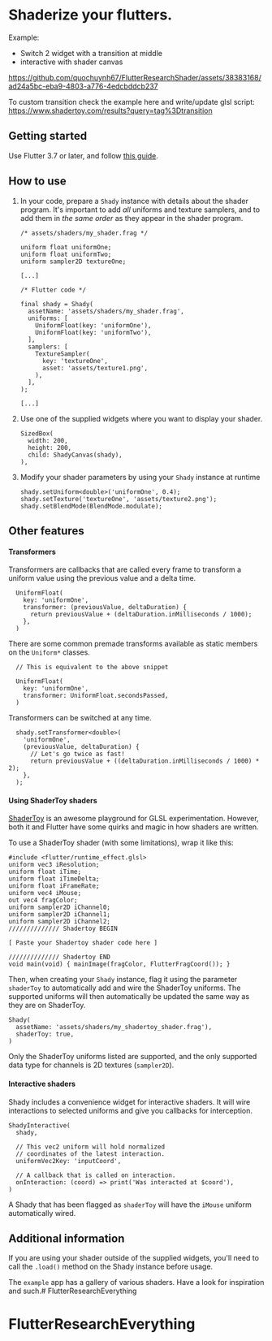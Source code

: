 # Shaderize your flutters.

Example:
 - Switch 2 widget with a transition at middle
 - interactive with shader canvas
   
https://github.com/quochuynh67/FlutterResearchShader/assets/38383168/ad24a5bc-eba9-4803-a776-4edcbddcb237

To custom transition check the example here and write/update glsl script: https://www.shadertoy.com/results?query=tag%3Dtransition

## Getting started

Use Flutter 3.7 or later, and follow [this guide](https://docs.flutter.dev/development/ui/advanced/shaders).

## How to use
1. In your code, prepare a `Shady` instance with details about the shader program. It's important to add *all* uniforms and texture samplers, and to add them in *the same order* as they appear in the shader program.

    ```
    /* assets/shaders/my_shader.frag */

    uniform float uniformOne;
    uniform float uniformTwo;
    uniform sampler2D textureOne;

    [...]
    ```

    ```
    /* Flutter code */

    final shady = Shady(
      assetName: 'assets/shaders/my_shader.frag',
      uniforms: [
        UniformFloat(key: 'uniformOne'),
        UniformFloat(key: 'uniformTwo'),
      ],
      samplers: [
        TextureSampler(
          key: 'textureOne',
          asset: 'assets/texture1.png',
        ),
      ],
    );

    [...]
    ```
2. Use one of the supplied widgets where you want to display your shader.
    ```
    SizedBox(
      width: 200,
      height: 200,
      child: ShadyCanvas(shady),
    ),
    ```
3. Modify your shader parameters by using your `Shady` instance at runtime
    ```
    shady.setUniform<double>('uniformOne', 0.4);
    shady.setTexture('textureOne', 'assets/texture2.png');
    shady.setBlendMode(BlendMode.modulate);
    ```

## Other features

#### Transformers

Transformers are callbacks that are called every frame to transform a uniform value using the previous value and a delta time.

```
  UniformFloat(
    key: 'uniformOne',
    transformer: (previousValue, deltaDuration) {
      return previousValue + (deltaDuration.inMilliseconds / 1000);
    },
  )
```

There are some common premade transforms available as static members on the `Uniform*` classes.

```
  // This is equivalent to the above snippet

  UniformFloat(
    key: 'uniformOne',
    transformer: UniformFloat.secondsPassed,
  )
```

Transformers can be switched at any time.

```
  shady.setTransformer<double>(
    'uniformOne',
    (previousValue, deltaDuration) {
      // Let's go twice as fast!
      return previousValue + ((deltaDuration.inMilliseconds / 1000) * 2);
    },
  );
```

#### Using ShaderToy shaders

[ShaderToy](https://www.shadertoy.com/) is an awesome playground for GLSL experimentation. However, both it and Flutter have some quirks and magic in how shaders are written.

To use a ShaderToy shader (with some limitations), wrap it like this:
```
#include <flutter/runtime_effect.glsl>
uniform vec3 iResolution;
uniform float iTime;
uniform float iTimeDelta;
uniform float iFrameRate;
uniform vec4 iMouse;
out vec4 fragColor;
uniform sampler2D iChannel0;
uniform sampler2D iChannel1;
uniform sampler2D iChannel2;
////////////// Shadertoy BEGIN

[ Paste your Shadertoy shader code here ]

////////////// Shadertoy END
void main(void) { mainImage(fragColor, FlutterFragCoord()); }
```

Then, when creating your `Shady` instance, flag it using the parameter `shaderToy` to automatically add and wire the ShaderToy uniforms. The supported uniforms will then automatically be updated the same way as they are on ShaderToy.

```
Shady(
  assetName: 'assets/shaders/my_shadertoy_shader.frag'),
  shaderToy: true,
)
```

Only the ShaderToy uniforms listed are supported, and the only supported data type for channels is 2D textures (`sampler2D`).


#### Interactive shaders

Shady includes a convenience widget for interactive shaders. It will wire interactions to selected uniforms and give you callbacks for interception.

```
ShadyInteractive(
  shady,

  // This vec2 uniform will hold normalized
  // coordinates of the latest interaction.
  uniformVec2Key: 'inputCoord',

  // A callback that is called on interaction.
  onInteraction: (coord) => print('Was interacted at $coord'),
)
```

A Shady that has been flagged as `shaderToy` will have the `iMouse` uniform automatically wired.

## Additional information

If you are using your shader outside of the supplied widgets, you'll need to call the `.load()` method
on the Shady instance before usage.

The `example` app has a gallery of various shaders. Have a look for inspiration and such.# FlutterResearchEverything
# FlutterResearchEverything
